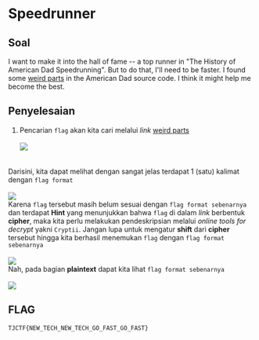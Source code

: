 # Speedrunner

## Soal
I want to make it into the hall of fame -- a top runner in "The History of American Dad Speedrunning". But to do that, I'll need to be faster. I found some [weird parts](https://static.tjctf.org/6e61ec43e56cff1441f4cef46594bf75869a2c66cb47e86699e36577fbc746ff_encoded.txt) in the American Dad source code. I think it might help me become the best. 

## Penyelesaian
1. Pencarian ```flag``` akan kita cari melalui _link_  [weird parts](https://static.tjctf.org/6e61ec43e56cff1441f4cef46594bf75869a2c66cb47e86699e36577fbc746ff_encoded.txt)  <br>  
![](https://user-images.githubusercontent.com/49342639/83008117-dfb7c280-a03e-11ea-94ce-8cbc713effda.PNG)
  
  <br>Darisini, kita dapat melihat dengan sangat jelas terdapat 1 (satu) kalimat dengan ```flag format```  <br>  
![](https://user-images.githubusercontent.com/49342639/83008336-36250100-a03f-11ea-8d53-bbf033ecb9d8.PNG) 
  <br>Karena ```flag``` tersebut masih belum sesuai dengan ```flag format sebenarnya``` dan terdapat __Hint__ yang menunjukkan bahwa ```flag``` di dalam _link_ berbentuk __cipher__, maka kita perlu melakukan pendeskripsian melalui _online tools for decrypt_ yakni ```Cryptii```. Jangan lupa untuk mengatur __shift__ dari __cipher__ tersebut hingga kita berhasil menemukan ```flag``` dengan ```flag format sebenarnya```<br>  
  ![](https://user-images.githubusercontent.com/49342639/83009437-f8c17300-a040-11ea-8d71-e9bf7b1f957b.PNG) 
  <br>Nah, pada bagian __plaintext__ dapat kita lihat ```flag format sebenarnya```  <br>  
  ![](https://user-images.githubusercontent.com/49342639/83009719-5bb30a00-a041-11ea-9ead-e0639e26d230.PNG)

## FLAG
`TJCTF{NEW_TECH_NEW_TECH_GO_FAST_GO_FAST}`